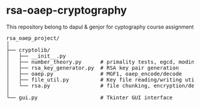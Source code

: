 # rsa-oaep-cryptography

This repository belong to dapul &amp; genjor for cyptography course assignment

<pre>
rsa_oaep_project/
│
├── cryptolib/
│   ├── __init__.py
│   ├── number_theory.py      # primality tests, egcd, modinv
│   ├── rsa_key_generator.py  # RSA key pair generation
│   ├── oaep.py               # MGF1, oaep_encode/decode
│   ├── file_util.py          # Key file reading/writing utilities
│   └── rsa.py                # file chunking, encryption/decryption operations
│
└── gui.py                    # Tkinter GUI interface
</pre>
